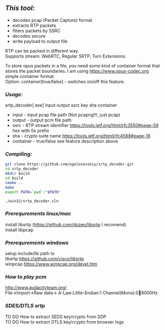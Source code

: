 ## *This tool:*
 * decodes pcap (Packet Capture) format
 * extracts RTP packets
 * filters packets by SSRC
 * decodes secure
 * write payload to output file

RTP can be packed in different way.  
Supports stream: WebRTC, Regular SRTP, Turn Extensions.  

To store opus packets in a file, you need some kind of container format that stores the packet boundaries. I am using https://www.opus-codec.org simple container format.  
Option: container[true/false] - switches on/off this feature.

### *Usage:*
 srtp_decoder[.exe] input output ssrc key sha container
 * input - input pcap file path (Not pcapng!!!, just pcap)
 * output - output pcm file path 
 * ssrc - RTP stream identifier https://tools.ietf.org/html/rfc3550#page-59 hex with 0x prefix
 * sha - crypto suite name https://tools.ietf.org/html/rfc4568#page-16
 * container - true/false see feature description above

### *Compiling:*

```bash
git clone https://github.com/ogolosovskiy/srtp_decoder.git
cd srtp_decoder
mkdir build
cd build
cmake ..
make
export PATH=`pwd`:"$PATH"
```

```bash
./win32/srtp_decoder.sln
```

### *Prerequrements linux/mac*
install libsrtp (https://github.com/dozeo/libsrtp I recomend)  
install libpcap  
  
### *Prerequrements windows*
  
setup include/lib path to   
libsrtp  https://github.com/cisco/libsrtp  
winpcap https://www.winpcap.org/devel.htm  
 

### *How to play pcm*  
http://www.audacityteam.org/  
File->Import->Raw data-> A-Law:Little-Endian:1 Channel(Mono):0:100:8000Hz  


### *SDES/DTLS srtp*  

TO DO How to extract SEDS key/crypto from SDP  
TO DO How to extract DTLS key/crypto from browser logs









